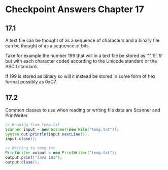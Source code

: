 # Checkpoint Answers Chapter 17 #
## 17.1 ##
A text file can be thought of as a sequence of characters and a binary file can be thought of as a sequence of bits. 

Take for example the number 199 that will in a text file be stored as '1','9','9' but with each character coded according to the Unicode standard or the ASCII standard.  

If 199 is stored as binary so will it instead be stored in some form of hex format possibly as 0xC7.  

## 17.2 ##
Common classes to use when reading or writing file data are Scanner and PrintWriter.  
```Java  
// Reading from temp.txt  
Scanner input = new Scanner(new File("temp.txt"));  
System.out.println(input.nextLine());  
input.close();  
```  
```Java  
// Writing to temp.txt  
PrintWriter output = new PrintWriter("temp.txt");  
output.print("Java 101");  
output.close();  
```  
